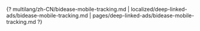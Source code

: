 {? multilang/zh-CN/bidease-mobile-tracking.md | localized/deep-linked-ads/bidease-mobile-tracking.md | pages/deep-linked-ads/bidease-mobile-tracking.md ?}
